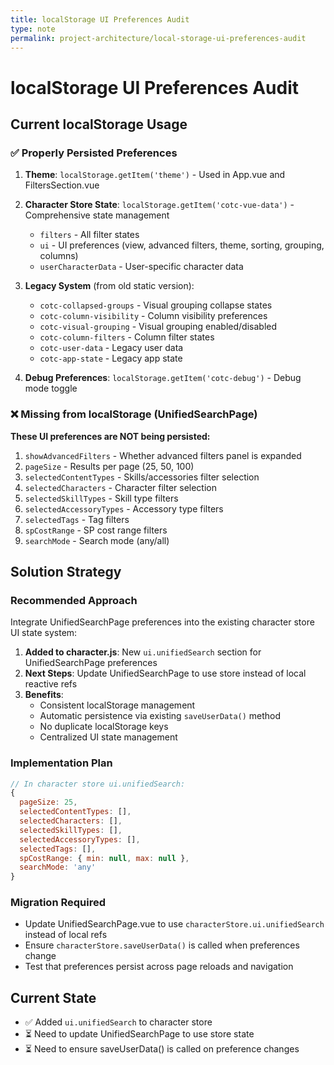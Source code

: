 ```yaml
---
title: localStorage UI Preferences Audit
type: note
permalink: project-architecture/local-storage-ui-preferences-audit
---
```


# localStorage UI Preferences Audit

## Current localStorage Usage

### ✅ Properly Persisted Preferences
1. **Theme**: `localStorage.getItem('theme')` - Used in App.vue and FiltersSection.vue
2. **Character Store State**: `localStorage.getItem('cotc-vue-data')` - Comprehensive state management
   - `filters` - All filter states
   - `ui` - UI preferences (view, advanced filters, theme, sorting, grouping, columns)
   - `userCharacterData` - User-specific character data

3. **Legacy System** (from old static version):
   - `cotc-collapsed-groups` - Visual grouping collapse states
   - `cotc-column-visibility` - Column visibility preferences
   - `cotc-visual-grouping` - Visual grouping enabled/disabled
   - `cotc-column-filters` - Column filter states
   - `cotc-user-data` - Legacy user data
   - `cotc-app-state` - Legacy app state

4. **Debug Preferences**: `localStorage.getItem('cotc-debug')` - Debug mode toggle

### ❌ Missing from localStorage (UnifiedSearchPage)
**These UI preferences are NOT being persisted:**

1. `showAdvancedFilters` - Whether advanced filters panel is expanded
2. `pageSize` - Results per page (25, 50, 100)
3. `selectedContentTypes` - Skills/accessories filter selection
4. `selectedCharacters` - Character filter selection
5. `selectedSkillTypes` - Skill type filters
6. `selectedAccessoryTypes` - Accessory type filters
7. `selectedTags` - Tag filters
8. `spCostRange` - SP cost range filters
9. `searchMode` - Search mode (any/all)

## Solution Strategy

### Recommended Approach
Integrate UnifiedSearchPage preferences into the existing character store UI state system:

1. **Added to character.js**: New `ui.unifiedSearch` section for UnifiedSearchPage preferences
2. **Next Steps**: Update UnifiedSearchPage to use store instead of local reactive refs
3. **Benefits**: 
   - Consistent localStorage management
   - Automatic persistence via existing `saveUserData()` method
   - No duplicate localStorage keys
   - Centralized UI state management

### Implementation Plan
```javascript
// In character store ui.unifiedSearch:
{
  pageSize: 25,
  selectedContentTypes: [],
  selectedCharacters: [],
  selectedSkillTypes: [],
  selectedAccessoryTypes: [],
  selectedTags: [],
  spCostRange: { min: null, max: null },
  searchMode: 'any'
}
```

### Migration Required
- Update UnifiedSearchPage.vue to use `characterStore.ui.unifiedSearch` instead of local refs
- Ensure `characterStore.saveUserData()` is called when preferences change
- Test that preferences persist across page reloads and navigation

## Current State
- ✅ Added `ui.unifiedSearch` to character store
- ⏳ Need to update UnifiedSearchPage to use store state
- ⏳ Need to ensure saveUserData() is called on preference changes